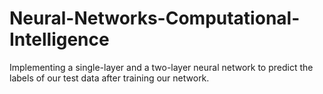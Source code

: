 # Neural-Networks-Computational-Intelligence
 Implementing a single-layer and a two-layer neural network to predict the labels of our test data after training our network.
